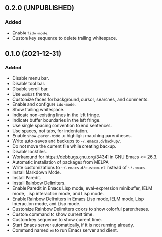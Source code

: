 0.2.0 (UNPUBLISHED)
-------------------

### Added

- Enable `fido-mode`.
- Custom key sequence to delete trailing whitespace.


0.1.0 (2021-12-31)
------------------

### Added

- Disable menu bar.
- Disable tool bar.
- Disable scroll bar.
- Use `wombat` theme.
- Customize faces for background, cursor, searches, and comments.
- Enable and configure `ido-mode`.
- Show trailing whitespace.
- Indicate non-existing lines in the left fringe.
- Indicate buffer boundaries in the left fringe.
- Use single spacing convention to end sentences.
- Use spaces, not tabs, for indentation.
- Enable `show-paren-mode` to highlight matching parentheses.
- Write auto-saves and backups to `~/.emacs.d/backup/`.
- Do not move the current file while creating backup.
- Disable lockfiles.
- Workaround for https://debbugs.gnu.org/34341 in GNU Emacs <= 26.3.
- Automatic installation of packages from MELPA.
- Write customizations to `~/.emacs.d/custom.el` instead of `~/.emacs`.
- Install Markdown Mode.
- Install Paredit.
- Install Rainbow Delimiters.
- Enable Paredit in Emacs Lisp mode, eval-expression minibuffer, IELM
  mode, Lisp interaction mode, and Lisp mode.
- Enable Rainbow Delimiters in Emacs Lisp mode, IELM mode, Lisp
  interaction mode, and Lisp mode.
- Customize Rainbow Delimiters colors to show colorful parentheses.
- Custom command to show current time.
- Custom key sequence to show current time.
- Start Emacs server automatically, if it is not running already.
- Command named `em` to run Emacs server and client.
